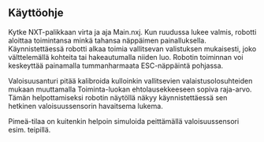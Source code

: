 ## Käyttöohje

Kytke NXT-palikkaan virta ja aja Main.nxj. Kun ruudussa lukee valmis, robotti aloittaa toimintansa minkä tahansa näppäimen 
painalluksella. Käynnistettäessä robotti alkaa toimia vallitsevan valistuksen mukaisesti, joko välttelemällä kohteita tai 
hakeautumalla niiden luo. Robotin toiminnan voi keskeyttää painamalla tummanharmaata ESC-näppäintä pohjassa.

Valoisuusanturi pitää kalibroida kulloinkin vallitsevien valaistusolosuhteiden mukaan muuttamalla Toiminta-luokan ehtolausekkeeseen 
sopiva raja-arvo. Tämän helpottamiseksi robotin näytöllä näkyy käynnistettäessä sen hetkinen valoisuussensorin havaitsema lukema.

Pimeä-tilaa on kuitenkin helpoin simuloida peittämällä valoisuussensori esim. teipillä.
